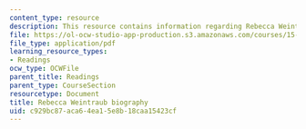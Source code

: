 ```yaml
---
content_type: resource
description: This resource contains information regarding Rebecca Weintraub biography.
file: https://ol-ocw-studio-app-production.s3.amazonaws.com/courses/15-232-business-model-innovation-global-health-in-frontier-markets-fall-2013/c929bc87aca64ea15e8b18caa15423cf_MIT_15_232F13_10_Rebe_Weint.pdf
file_type: application/pdf
learning_resource_types:
- Readings
ocw_type: OCWFile
parent_title: Readings
parent_type: CourseSection
resourcetype: Document
title: Rebecca Weintraub biography
uid: c929bc87-aca6-4ea1-5e8b-18caa15423cf
---
```

